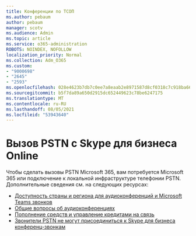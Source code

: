 ```yaml
---
title: Конференции по ТСОП
ms.author: pebaum
author: pebaum
manager: scotv
ms.audience: Admin
ms.topic: article
ms.service: o365-administration
ROBOTS: NOINDEX, NOFOLLOW
localization_priority: Normal
ms.collection: Adm_O365
ms.custom:
- "9000698"
- "2645"
- "2593"
ms.openlocfilehash: 028e4623b7db7c0ee7a8eaab2e8971587d8cf0318c7c918ba6621f0d57b116be
ms.sourcegitcommit: b5f7da89a650d2915dc652449623c78be6247175
ms.translationtype: MT
ms.contentlocale: ru-RU
ms.lasthandoff: 08/05/2021
ms.locfileid: "53943640"
---
```

# <a name="pstn-calling-with-skype-for-business-online"></a>Вызов PSTN с Skype для бизнеса Online

Чтобы сделать вызовы PSTN Microsoft 365, вам [](https://docs.microsoft.com/microsoftteams/what-is-phone-system-in-office-365#more-about-calling-plans) потребуется Microsoft 365 или подключение к локальной инфраструктуре телефонии PSTN. Дополнительные сведения см. на следующих ресурсах: 

- [Доступность страны и региона для аудиоконференций и Microsoft Teams звонков](https://docs.microsoft.com/microsoftteams/country-and-region-availability-for-audio-conferencing-and-calling-plans/country-and-region-availability-for-audio-conferencing-and-calling-plans) 
- [Общие вопросы об аудиоконференциях](https://docs.microsoft.com/microsoftteams/audio-conferencing-common-questions)
- [Пополнение средств и управление кредитами на связь](https://docs.microsoft.com/microsoftteams/add-funds-and-manage-communications-credits)
- [Звонители PSTN не могут присоединиться к Skype для бизнеса конференц-звонкам](https://docs.microsoft.com/SkypeForBusiness/troubleshoot/online-conferencing/pstn-callers-cant-join-dial-in-call)